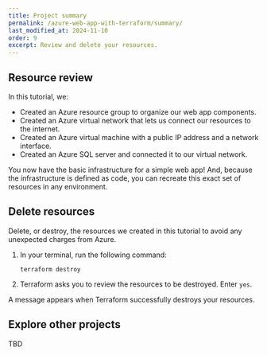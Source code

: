 ```yaml
---
title: Project summary
permalink: /azure-web-app-with-terraform/summary/
last_modified_at: 2024-11-10
order: 9
excerpt: Review and delete your resources.
---
```


## Resource review

In this tutorial, we:

- Created an Azure resource group to organize our web app components.
- Created an Azure virtual network that lets us connect our resources to the internet.
- Created an Azure virtual machine with a public IP address and a network interface.
- Created an Azure SQL server and connected it to our virtual network.

You now have the basic infrastructure for a simple web app! And, because the infrastructure is defined as code, you can recreate this exact set of resources in any environment.

## Delete resources

Delete, or destroy, the resources we created in this tutorial to avoid any unexpected charges from Azure.

1. In your terminal, run the following command:

    ```console
    terraform destroy
    ```

1. Terraform asks you to review the resources to be destroyed. Enter `yes`.

A message appears when Terraform successfully destroys your resources.

## Explore other projects

TBD

